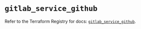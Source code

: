 # `gitlab_service_github`

Refer to the Terraform Registry for docs: [`gitlab_service_github`](https://registry.terraform.io/providers/gitlabhq/gitlab/16.10.0/docs/resources/service_github).
